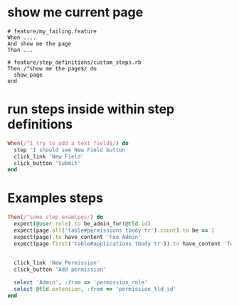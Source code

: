 # show me current page

    # feature/my_failing.feature
    When ....
    And show me the page
    Than ...
    
    # feature/step_definitions/custom_steps.rb
    Then /^show me the page$/ do
      show_page
    end

  
# run steps inside within step definitions

```ruby
When(/^I try to add a text field$/) do
  step 'I should see New Field button'
  click_link 'New Field'
  click_button 'Submit'
end
```

# Examples steps

```ruby
Then(/^some step examlpes/) do
  expect(@user.role).to be_admin_for(@tld.id)
  expect(page.all('table#permissions tbody tr').count).to be == 1
  expect(page).to have_content 'Foo Admin'
  expect(page.first('table#applications tbody tr')).to have_content 'fooo'

  
  click_link 'New Permission'
  click_button 'Add permission'

  select 'Admin', :from => 'permission_role'
  select @tld.extension, :from => 'permission_tld_id'
end
```
